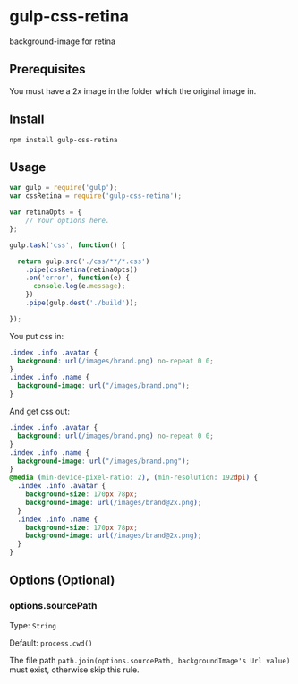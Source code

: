 # gulp-css-retina
background-image for retina

## Prerequisites
You must have a 2x image in the folder which the original image in.

## Install

`npm install gulp-css-retina`

## Usage

``` js
var gulp = require('gulp');
var cssRetina = require('gulp-css-retina');

var retinaOpts = {
    // Your options here.
};

gulp.task('css', function() {

  return gulp.src('./css/**/*.css')
    .pipe(cssRetina(retinaOpts))
    .on('error', function(e) {
      console.log(e.message);
    })
    .pipe(gulp.dest('./build'));

});
```

You put css in:
``` css
.index .info .avatar {
  background: url(/images/brand.png) no-repeat 0 0;
}
.index .info .name {
  background-image: url("/images/brand.png");
}
```

And get css out:
``` css
.index .info .avatar {
  background: url(/images/brand.png) no-repeat 0 0;
}
.index .info .name {
  background-image: url("/images/brand.png");
}
@media (min-device-pixel-ratio: 2), (min-resolution: 192dpi) {
  .index .info .avatar {
    background-size: 170px 78px;
    background-image: url(/images/brand@2x.png);
  }
  .index .info .name {
    background-size: 170px 78px;
    background-image: url(/images/brand@2x.png);
  }
}
```

## Options (Optional)

### options.sourcePath
Type: ```String```

Default: ```process.cwd()```

The file path `path.join(options.sourcePath, backgroundImage's Url value)` must exist, otherwise skip this rule.
